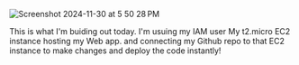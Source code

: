 ![Screenshot 2024-11-30 at 5 50 28 PM](https://github.com/user-attachments/assets/e2515e7a-3059-46b7-9f0a-01b9c3419981)

This is what I'm buiding out today.
I'm usuing my IAM user
My t2.micro EC2 instance hosting my Web app.
and connecting my Github repo to that EC2 instance to make changes and deploy the code instantly!
